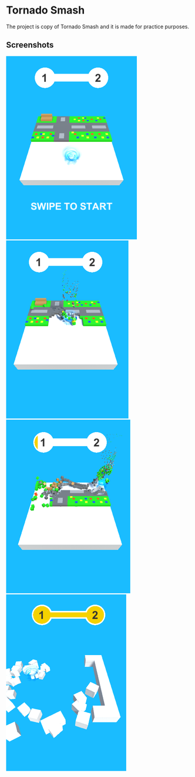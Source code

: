 
# Tornado Smash

The project is copy of Tornado Smash and it is made for practice purposes.





## Screenshots

![App Screenshot](https://github.com/sukruErc/Tornado-smash/blob/master/Photos/SS1.png?raw=true)
![App Screenshot](https://github.com/sukruErc/Tornado-smash/blob/master/Photos/SS2.png?raw=true)
![App Screenshot](https://github.com/sukruErc/Tornado-smash/blob/master/Photos/SS3.png?raw=true)
![App Screenshot](https://github.com/sukruErc/Tornado-smash/blob/master/Photos/SS4.png?raw=true)

